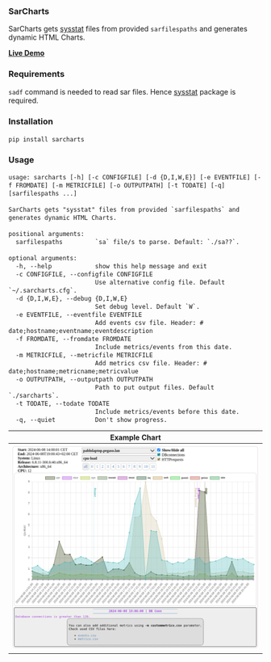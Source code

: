 ### SarCharts
SarCharts gets [sysstat](https://sysstat.github.io/) files from provided `sarfilespaths` and generates dynamic HTML Charts.

**[Live Demo](https://pafernanr.github.io/sarcharts/)**

### Requirements
`sadf` command is needed to read sar files. Hence [sysstat](https://sysstat.github.io/) package is required.

### Installation
`pip install sarcharts`

### Usage
~~~
usage: sarcharts [-h] [-c CONFIGFILE] [-d {D,I,W,E}] [-e EVENTFILE] [-f FROMDATE] [-m METRICFILE] [-o OUTPUTPATH] [-t TODATE] [-q] [sarfilespaths ...]

SarCharts gets "sysstat" files from provided `sarfilespaths` and generates dynamic HTML Charts.

positional arguments:
  sarfilespaths         `sa` file/s to parse. Default: `./sa??`.

optional arguments:
  -h, --help            show this help message and exit
  -c CONFIGFILE, --configfile CONFIGFILE
                        Use alternative config file. Default `~/.sarcharts.cfg`.
  -d {D,I,W,E}, --debug {D,I,W,E}
                        Set debug level. Default `W`.
  -e EVENTFILE, --eventfile EVENTFILE
                        Add events csv file. Header: # date;hostname;eventname;eventdescription
  -f FROMDATE, --fromdate FROMDATE
                        Include metrics/events from this date.
  -m METRICFILE, --metricfile METRICFILE
                        Add metrics csv file. Header: # date;hostname;metricname;metricvalue
  -o OUTPUTPATH, --outputpath OUTPUTPATH
                        Path to put output files. Default `./sarcharts`.
  -t TODATE, --todate TODATE
                        Include metrics/events before this date.
  -q, --quiet           Don't show progress.
~~~

| Example Chart |
| --- |
| ![](/docs/sarcharts.png) |


